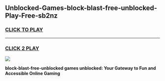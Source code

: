 
## Unblocked-Games-block-blast-free-unblocked-Play-Free-sb2nz
<h3>
<a href="https://premium76.site?title=block-blast-free-unblocked&ref=19M">CLICK TO PLAY</a></h3>
<hr>

<h3>
<a href="https://premium76.site?title=block-blast-free-unblocked&ref=19M">CLICK 2 PLAY</a>
  
</h3>

<a href="https://premium76.site?title=block-blast-free-unblocked&ref=19M"><img src="https://clearcache.store/games.png"></a>


**block-blast-free-unblocked games unblocked: Your Gateway to Fun and Accessible Online Gaming**
